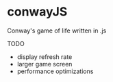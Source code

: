 # conwayJS
Conway's game of life written in .js

TODO
- display refresh rate
- larger game screen
- performance optimizations
